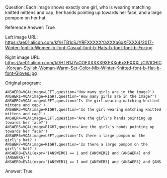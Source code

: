 Question: Each image shows exactly one girl, who is wearing matching knitted mittens and cap, her hands pointing up towards her face, and a large pompom on her hat.

Reference Answer: True

Left image URL: https://ae01.alicdn.com/kf/HTB1cSJYRFXXXXXYaXXXq6xXFXXX4/2017-Winter-font-b-Women-b-font-Casual-font-b-Hats-b-font-font-b-For.jpg

Right image URL: https://ae01.alicdn.com/kf/HTB1JYaCOFXXXXX9XFXXq6xXFXXXL/CIVICHIC-Korean-Stylish-Woman-Warm-Set-Color-Mix-Winter-Knitted-font-b-Hat-b-font-Gloves.jpg

Original program:

```
ANSWER0=VQA(image=LEFT,question='How many girls are in the image?')
ANSWER1=VQA(image=RIGHT,question='How many girls are in the image?')
ANSWER2=VQA(image=LEFT,question='Is the girl wearing matching knitted mittens and cap?')
ANSWER3=VQA(image=RIGHT,question='Is the girl wearing matching knitted mittens and cap?')
ANSWER4=VQA(image=LEFT,question='Are the girl\'s hands pointing up towards her face?')
ANSWER5=VQA(image=RIGHT,question='Are the girl\'s hands pointing up towards her face?')
ANSWER6=VQA(image=LEFT,question='Is there a large pompom on the girl\'s hat?')
ANSWER7=VQA(image=RIGHT,question='Is there a large pompom on the girl\'s hat?')
ANSWER8=EVAL(expr='{ANSWER0} == 1 and {ANSWER2} and {ANSWER4} and {ANSWER6}')
ANSWER9=EVAL(expr='{ANSWER1} == 1 and {ANSWER3} and {ANSWER5} and {ANS
```
Answer: True

